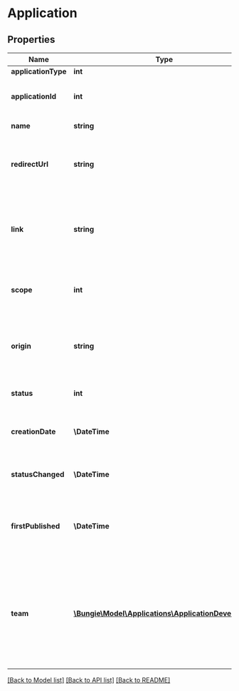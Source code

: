 # Application

## Properties
Name | Type | Description | Notes
------------ | ------------- | ------------- | -------------
**applicationType** | **int** |  | [optional] 
**applicationId** | **int** | Unique ID assigned to the application | [optional] 
**name** | **string** | Name of the application | [optional] 
**redirectUrl** | **string** | URL used to pass the user&#39;s authorization code to the application | [optional] 
**link** | **string** | Link to website for the application where a user can learn more about the app. | [optional] 
**scope** | **int** | Permissions the application needs to work | [optional] 
**origin** | **string** | Value of the Origin header sent in requests generated by this application. | [optional] 
**status** | **int** | Current status of the application. | [optional] 
**creationDate** | **\DateTime** | Date the application was first added to our database. | [optional] 
**statusChanged** | **\DateTime** | Date the application status last changed. | [optional] 
**firstPublished** | **\DateTime** | Date the first time the application status entered the &#39;Public&#39; status. | [optional] 
**team** | [**\Bungie\Model\Applications\ApplicationDeveloper[]**](ApplicationDeveloper.md) | List of team members who manage this application on Bungie.net. Will always consist of at least the application owner. | [optional] 

[[Back to Model list]](../README.md#documentation-for-models) [[Back to API list]](../README.md#documentation-for-api-endpoints) [[Back to README]](../README.md)


